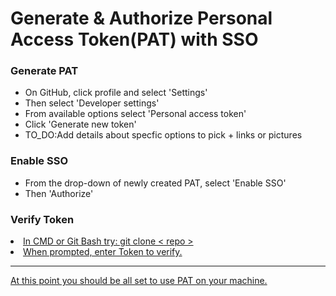 <h1>Generate & Authorize Personal Access Token(PAT) with SSO</h1>
<h3>Generate PAT</h3>
<ul>
  <li>On GitHub, click profile and select 'Settings'</li>
  <li>Then select 'Developer settings'</li>
  <li>From available options select 'Personal access token'</li>
  <li>Click 'Generate new token'</li>
  <li>TO_DO:Add details about specfic options to pick + links or pictures</li>
</ul>
<h3>Enable SSO</h3>
<ul>
  <li>From the drop-down of newly created PAT, select 'Enable SSO'</li>
  <li>Then 'Authorize'</li>
</ul>

<h3>Verify Token</h3>
<u>
  <li>In CMD or Git Bash try: git clone < repo ></li>
  <li>When prompted, enter Token to verify.</li>
</ul>
<hr>
<p>At this point you should be all set to use PAT on your machine.</p>
